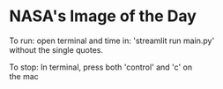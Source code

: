 # NASA's Image of the Day
To run: open terminal and time in: 'streamlit run main.py'\
without the single quotes.

To stop: In terminal, press both 'control' and 'c' on\
the mac